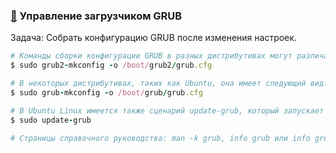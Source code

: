 ### [:diamond_shape_with_a_dot_inside:](#toc) <a name='3'>Управление загрузчиком GRUB</a>

Задача: Собрать конфигурацию GRUB после изменения настроек.

```ruby
# Команды сборки конфигурации GRUB в разных дистрибутивах могут различаться. В Fedora и openSUSE эта команда выглядит так:
$ sudo grub2-mkconfig -o /boot/grub2/grub.cfg

# В некоторых дистрибутивах, таких как Ubuntu, она имеет следующий вид:
$ sudo grub-mkconfig -o /boot/grub/grub.cfg

# В Ubuntu Linux имеется также сценарий update-grub, который запускает grubmkconfig:
$ sudo update-grub

# Страницы справочного руководства: man -k grub, info grub или info grub2
```
